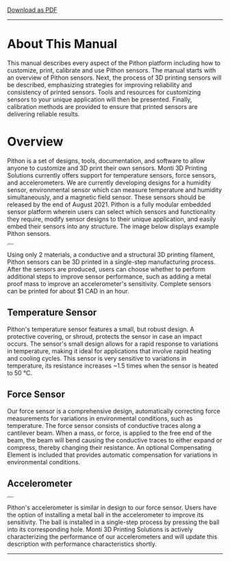 [Download as PDF](https://raw.githubusercontent.com/keeganmjgreen/3D-Printed-Sensors-Development-Platform/main/pdf/Overview.pdf)

----

# About This Manual #

This manual describes every aspect of the Pithon platform including how to customize, print, calibrate and use Pithon sensors. The manual starts with an overview of Pithon sensors. Next, the process of 3D printing sensors will be described, emphasizing strategies for improving reliability and consistency of printed sensors. Tools and resources for customizing sensors to your unique application will then be presented. Finally, calibration methods are provided to ensure that printed sensors are delivering reliable results. 

# Overview #

Pithon is a set of designs, tools, documentation, and software to allow anyone to customize and 3D print their own sensors. Monti 3D Printing Solutions currently offers support for temperature sensors, force sensors, and accelerometers. We are currently developing designs for a humidity sensor, environmental sensor which can measure temperature and humidity simultaneously, and a magnetic field sensor. These sensors should be released by the end of August 2021. Pithon is a fully modular embedded sensor platform wherein users can select which sensors and functionality they require, modify sensor designs to their unique application, and easily embed their sensors into any structure. The image below displays example Pithon sensors. 

<img src="https://raw.githubusercontent.com/keeganmjgreen/3D-Printed-Sensors-Manual-Demo/main/img/Pithon-Overview.PNG" alt="Notice" style="zoom:25%;" />

Using only 2 materials, a conductive and a structural 3D printing filament, Pithon sensors can be 3D printed in a single-step manufacturing process. After the sensors are produced, users can choose whether to perform additional steps to improve sensor performance, such as adding a metal proof mass to improve an accelerometer's sensitivity. Complete sensors can be printed for about $1 CAD in an hour. 

## Temperature Sensor ##

Pithon's temperature sensor features a small, but robust design. A protective covering, or shroud, protects the sensor in case an impact occurs. The sensor's small design allows for a rapid response to variations in temperature, making it ideal for applications that involve rapid heating and cooling cycles. This sensor is very sensitive to variations in temperature, its resistance increases ~1.5 times when the sensor is heated to 50 °C.

## Force Sensor ##

Our force sensor is a comprehensive design, automatically correcting force measurements for variations in environmental conditions, such as temperature. The force sensor consists of conductive traces along a cantilever beam. When a mass, or force, is applied to the free end of the beam, the beam will bend causing the conductive traces to either expand or compress, thereby changing their resistance. An optional Compensating Element is included that provides automatic compensation for variations in environmental conditions.


## Accelerometer ##

<img src="https://raw.githubusercontent.com/keeganmjgreen/3D-Printed-Sensors-Manual-Demo/main/Accelerometer-Design.png" alt="Notice" style="zoom:25%;" />

Pithon's accelerometer is similar in design to our force sensor. Users have the option of installing a metal ball in the accelerometer to improve its sensitivity. The ball is installed in a single-step process by pressing the ball into its corresponding hole. Monti 3D Printing Solutions is actively characterizing the performance of our accelerometers and will update this description with performance characteristics shortly.   

----
